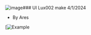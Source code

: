 ![image](https://github.com/user-attachments/assets/f4348177-08f4-4ac5-9017-04bf8b540b65)### UI Lux002 make 4/1/2024
- By Ares

[![](https://cdn.discordapp.com/attachments/1238413465085804564/1238418293036027924/image.png?ex=679a99a9&is=67994829&hm=145561c80f46ef66bab1b33976b8d9ea6e29b11e83c230b88f662a39b05e9bc5& "Example")
